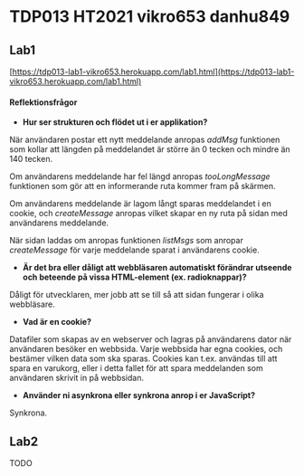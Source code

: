 # TDP013 HT2021 vikro653 danhu849


## Lab1

[https://tdp013-lab1-vikro653.herokuapp.com/lab1.html](https://tdp013-lab1-vikro653.herokuapp.com/lab1.html)


#### Reflektionsfrågor


- **Hur ser strukturen och flödet ut i er applikation?**

När användaren postar ett nytt meddelande anropas _addMsg_ funktionen som kollar att längden på meddelandet är större än 0 tecken och mindre än 140 tecken. 

Om användarens meddelande har fel längd anropas _tooLongMessage_ funktionen som gör att en informerande ruta kommer fram på skärmen.

Om användarens meddelande är lagom långt sparas meddelandet i en cookie, och _createMessage_ anropas vilket skapar en ny ruta på sidan med användarens meddelande.

När sidan laddas om anropas funktionen _listMsgs_ som anropar _createMessage_ för varje meddelande sparat i användarens cookie.


- **Är det bra eller dåligt att webbläsaren automatiskt förändrar utseende och beteende på vissa HTML-element (ex. radioknappar)?**

Dåligt för utvecklaren, mer jobb att se till så att sidan fungerar i olika webbläsare.


- **Vad är en cookie?**

Datafiler som skapas av en webserver och lagras på användarens dator när användaren besöker en webbsida. Varje webbsida har egna cookies, och bestämer vilken data som ska sparas. Cookies kan t.ex. användas till att spara en varukorg, eller i detta fallet för att spara meddelanden som användaren skrivit in på webbsidan.


- **Använder ni asynkrona eller synkrona anrop i er JavaScript?**

Synkrona.




## Lab2

TODO
